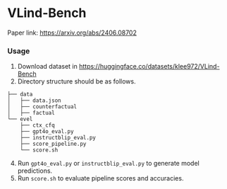 # VLind-Bench
Paper link: https://arxiv.org/abs/2406.08702
### Usage
1. Download dataset in https://huggingface.co/datasets/klee972/VLind-Bench
2. Directory structure should be as follows.
~~~
├── data
│   ├── data.json
│   ├── counterfactual
│   ├── factual
└── evel
    ├── ctx_cfq
    ├── gpt4o_eval.py
    ├── instructblip_eval.py
    ├── score_pipeline.py
    └── score.sh
~~~
4. Run `gpt4o_eval.py` or `instructblip_eval.py` to generate model predictions.
5. Run `score.sh` to evaluate pipeline scores and accuracies.
